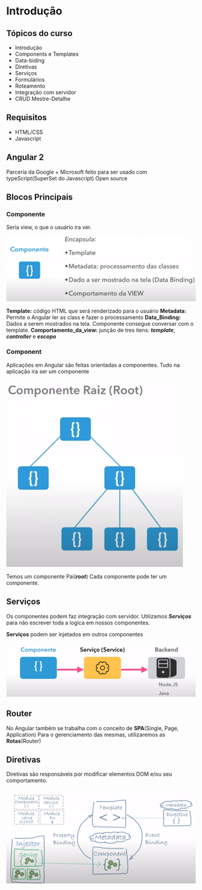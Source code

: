 # Introdução

## Tópicos do curso

- Introdução
- Components e Templates
- Data-biding
- Diretivas 
- Serviços
- Formulários
- Roteamento
- Integração com servidor
- CRUD Mestre-Detalhe

## Requisitos

- HTML/CSS
- Javascript

## Angular 2
 Parceria da Google + Microsoft 
feito para ser usado com typeScript(SuperSet do Javascript)
Open source

## Blocos Principais

### Componente

Seria view, o que o usuário ira ver.

![img](/docs/assets/img/intrp_001.png)

**Template:** código HTML que será renderizado para o usuário
**Metadata:** Permite o Angular ler as class e fazer o processamento
**Data_Binding:**  Dados a serem mostrados na tela. Componente consegue conversar com o template.
**Comportamento_da_view:**  junção de tres itens: ***template***, ***controller*** e ***escopo***


### Component

Aplicações em Angular são feitas orientadas a componentes. Tudo na aplicação
ira ser um componente

![img](/docs/assets/img/intrp_002.png)

Temos um componente Pai(***root***)
Cada componente pode ter um componente.

## Serviços

Os componentes podem faz integração com servidor.
Utilizamos ***Serviços*** para não escrever toda a logica em nossos
componentes.

**Serviços** podem ser injetados em outros componentes

![img](/docs/assets/img/intrp_003.png)

## Router
No Angular também se trabalha com o conceito de **SPA**(Single, Page, Application)
Para o gerenciamento das mesmas, utilizaremos as **Rotas**(Router)

## Diretivas

Diretivas são responsáveis por modificar elementos DOM e/ou seu comportamento.

![img](/docs/assets/img/intrp_004.png)
